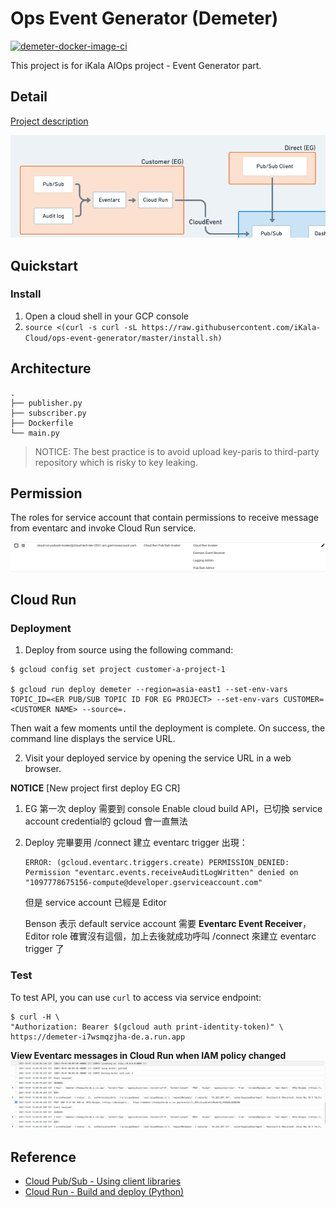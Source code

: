 # Ops Event Generator (Demeter)

[![demeter-docker-image-ci](https://github.com/iKala-Cloud/ops-event-generator/actions/workflows/docker-image.yml/badge.svg)](https://github.com/iKala-Cloud/ops-event-generator/actions/workflows/docker-image.yml)

This project is for iKala AIOps project - Event Generator part.

## Detail

[Project description](https://gcp.corp.ikala.tv/projects/gcp/wiki/Progress_MVP)

![](img/arch_eg.png)

## Quickstart

### Install

1. Open a cloud shell in your GCP console
2. `source <(curl -s curl -sL https://raw.githubusercontent.com/iKala-Cloud/ops-event-generator/master/install.sh)`

## Architecture

```shell
.
├── publisher.py
├── subscriber.py
├── Dockerfile
└── main.py
```


> NOTICE: The best practice is to avoid upload key-paris to third-party repository which is risky to key leaking.

## Permission

The roles for service account that contain permissions to receive message from eventarc and invoke Cloud Run service.

![](img/eg_roles_20211001.png)

## Cloud Run
### Deployment

1. Deploy from source using the following command:

```shell
$ gcloud config set project customer-a-project-1

$ gcloud run deploy demeter --region=asia-east1 --set-env-vars TOPIC_ID=<ER PUB/SUB TOPIC ID FOR EG PROJECT> --set-env-vars CUSTOMER=<CUSTOMER NAME> --source=.
```
Then wait a few moments until the deployment is complete. On success, the command line displays the service URL.

2. Visit your deployed service by opening the service URL in a web browser.

**NOTICE**
[New project first deploy EG CR]

1. EG 第一次 deploy 需要到 console Enable cloud build API，已切換 service account credential的 gcloud 會一直無法

2. Deploy 完畢要用 /connect 建立 eventarc trigger 出現：
    ```
    ERROR: (gcloud.eventarc.triggers.create) PERMISSION_DENIED: Permission "eventarc.events.receiveAuditLogWritten" denied on "1097778675156-compute@developer.gserviceaccount.com"
    ```
    但是 service account 已經是 Editor

    Benson 表示 default service account 需要 **Eventarc Event Receiver**，Editor role 確實沒有這個，加上去後就成功呼叫 /connect 來建立 eventarc trigger 了

### Test

To test API, you can use `curl` to access via service endpoint:

```shell
$ curl -H \
"Authorization: Bearer $(gcloud auth print-identity-token)" \
https://demeter-i7wsmqzjha-de.a.run.app
```

**View Eventarc messages in Cloud Run when IAM policy changed**
![](img/eg_result_20211001.png)

## Reference

- [Cloud Pub/Sub - Using client libraries](https://cloud.google.com/pubsub/docs/quickstart-client-libraries#pubsub-client-libraries-python)
- [Cloud Run - Build and deploy (Python)](https://cloud.google.com/run/docs/quickstarts/build-and-deploy/python)
